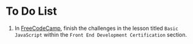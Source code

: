 # To Do List

1. In [FreeCodeCamp](https://www.freecodecamp.com), finish the challenges in the lesson titled `Basic JavaScript` within the `Front End Development Certification` section.
